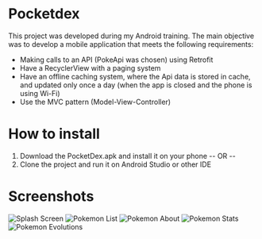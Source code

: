 # Pocketdex

This project was developed during my Android training. The main objective was to develop a mobile application that meets the following requirements:

- Making calls to an API (PokeApi was chosen) using Retrofit
- Have a RecyclerView with a paging system
- Have an offline caching system, where the Api data is stored in cache, and updated only once a day (when the app is closed and the phone is using Wi-Fi)
- Use the MVC pattern (Model-View-Controller)

# How to install

1) Download the PocketDex.apk and install it on your phone
  -- OR --
2) Clone the project and run it on Android Studio or other IDE

# Screenshots

![Splash Screen](https://github.com/eliseubatista99/Pocketdex/blob/main/Screenshots/Splash.jpeg?raw=true)
![Pokemon List](https://github.com/eliseubatista99/Pocketdex/blob/main/Screenshots/PokeList.jpeg?raw=true)
![Pokemon About](https://github.com/eliseubatista99/Pocketdex/blob/main/Screenshots/PokeAbout.jpeg?raw=true)
![Pokemon Stats](https://github.com/eliseubatista99/Pocketdex/blob/main/Screenshots/PokeStats.jpeg?raw=true)
![Pokemon Evolutions](https://github.com/eliseubatista99/Pocketdex/blob/main/Screenshots/PokeEvolutions.jpeg?raw=true)



